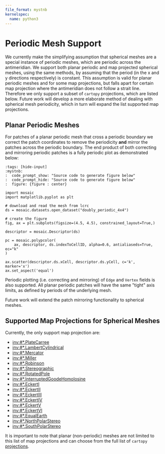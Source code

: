 ```yaml
---
file_format: mystnb
kernelspec:
  name: python3
---
```


# Periodic Mesh Support

We currently make the simplifying assumption that spherical meshes are a
special instance of periodic meshes, which are periodic across the antimeridian.
We support both planar periodic and map projected spherical meshes, using the
same methods, by assuming that the period (in the x and y directions
respectively) is constant. This assumption is valid for planar periodic meshes
and for some map projections, but falls apart for certain map projection where
the antimeridian does not follow a strait line. Therefore we only support a
subset of `cartopy` projections, which are listed below. Future work will
develop a more elaborate method of dealing with spherical mesh periodicity,
which in turn will expand the list supported map projections.

## Planar Periodic Meshes

For patches of a planar periodic mesh that cross a periodic boundary we correct
the patch coordinates to remove the periodicity **and** mirror the patches
across the periodic boundary. The end product of both correcting and mirroring
periodic patches is a fully periodic plot as demonstrated below:

```{code-cell} ipython3
:tags: [hide-input]
:mystnb:
:  code_prompt_show: "Source code to generate figure below"
:  code_prompt_hide: "Source code to generate figure below"
:  figure: {figure : center}

import mosaic
import matplotlib.pyplot as plt

# download and read the mesh from lcrc
ds = mosaic.datasets.open_dataset("doubly_periodic_4x4")

# create the figure 
fig, ax = plt.subplots(figsize=(4.5, 4.5), constrained_layout=True,)

descriptor = mosaic.Descriptor(ds)

pc = mosaic.polypcolor(
    ax, descriptor, ds.indexToCellID, alpha=0.6, antialiaseds=True, ec="k"
)

ax.scatter(descriptor.ds.xCell, descriptor.ds.yCell, c='k', marker='x')
ax.set_aspect('equal')
```
Periodic plotting (i.e. correcting and mirroring) of `Edge` and `Vertex` fields
is also supported. All planar periodic patches will have the same "tight" axis
limits, as defined by periods of the underlying mesh.


Future work will extend the patch mirroring functionality to spherical meshes.

## Supported Map Projections for Spherical Meshes

Currently, the only support map projection are:
- <inv:#*.PlateCarree>
- <inv:#*.LambertCylindrical>
- <inv:#*.Mercator>
- <inv:#*.Miller>
- <inv:#*.Robinson>
- <inv:#*.Stereographic>
- <inv:#*.RotatedPole>
- <inv:#*.InterruptedGoodeHomolosine>
- <inv:#*.EckertI>
- <inv:#*.EckertII>
- <inv:#*.EckertIII>
- <inv:#*.EckertIV>
- <inv:#*.EckertV>
- <inv:#*.EckertVI>
- <inv:#*.EqualEarth>
- <inv:#*.NorthPolarStereo>
- <inv:#*.SouthPolarStereo>

It is important to note that planar (non-periodic) meshes are not limited to
this list of map projections and can choose from the full list of `cartopy`
[projections](https://scitools.org.uk/cartopy/docs/latest/reference/projections.html).
